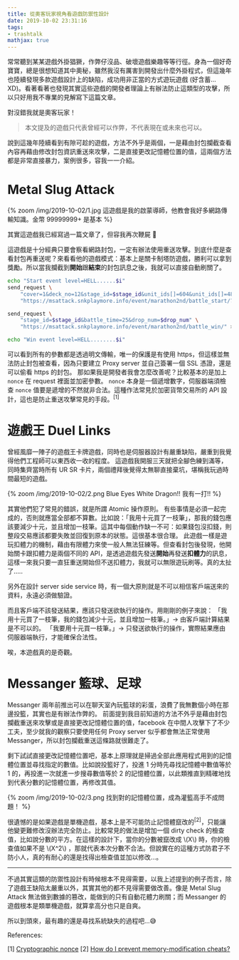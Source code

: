 ```yaml
---
title: 從奧客玩家視角看遊戲防禦性設計
date: 2019-10-02 23:31:16
tags:
- trashtalk
mathjax: true
---
```



常常聽到某某遊戲外掛猖獗，作弊仔沒品、破壞遊戲樂趣等等行徑。身為一個好奇寶寶，總是很想知道其中奧秘，雖然我沒有厲害到開發出什麼外掛程式，但這幾年也陸續發現多款遊戲設計上的缺陷，成功用非正當的方式遊玩遊戲 (好含蓄…XD)。看著看著也發現其實這些遊戲的開發者理論上有辦法防止這類型的攻擊，所以只好用我不專業的見解寫下這篇文章。

對沒錯我就是奧客玩家！

> 本文提及的遊戲只代表曾經可以作弊，不代表現在或未來也可以。
 

<!-- more -->

說到這幾年陸續看到有隙可趁的遊戲，方法不外乎是兩個，一是藉由封包攔截查看內容再藉由修改封包資訊重送來攻擊，二是直接更改記憶體位置的值，這兩個方法都是非常直接暴力，案例很多，容我一一介紹。

# Metal Slug Attack

{% zoom /img/2019-10-02/1.jpg 這遊戲是我的啟蒙導師，他教會我好多網路傳輸知識。金幣 99999999+ 是基本 %}


其實這遊戲我已經寫過一篇文章了，但容我再次鞭屍 🤣

這遊戲是十分經典只要會察看網路封包，一定有辦法使用重送攻擊。到底什麼是查看封包再重送呢？來看看他的遊戲模式：基本上是關卡制塔防遊戲，勝利可以拿到獎勵。所以當我攔截到**開始**跟**結束**的封包訊息之後，我就可以直接自動刷關了。

```sh
echo "Start event level=HELL......$i"
send_request \
    "cover=1&deck_no=12&stage_id=$stage_id&unit_ids[]=604&unit_ids[]=485&unit_level[]=50&unit_level[]=50" \
    "https://msattack.snkplaymore.info/event/marathon2nd/battle_start/?kpi1=$stage_id"  > /dev/null

send_request \
    "stage_id=$stage_id&battle_time=25&drop_num=$drop_num" \
    "https://msattack.snkplaymore.info/event/marathon2nd/battle_win/" > /dev/null

echo "Win event level=HELL........$i"
```

可以看到所有的參數都是透過明文傳輸，唯一的保護是有使用 https，但這樣並無法防止封包被查看，因為只要建立 Proxy server 並自己簽署一個 SSL 憑證，還是可以偷看 https 的封包。
那如果我是開發者我會怎麼改善呢？比較基本的是加上 `nonce` 在 request 裡面並加密參數。
`nonce` 本身是一個遞增數字，伺服器端須檢查 `nonce` 值要是遞增的不然就非合法。這種作法常見於加密貨幣交易所的 API 設計，這也是防止重送攻擊常見的手段。<sup>[1]</sup>


# 遊戲王 Duel Links

曾經風靡一陣子的遊戲王卡牌遊戲，同時也是伺服器設計有嚴重缺陷，嚴重到我覺得他們工程師可以東西收一收的程度。
這遊戲我開服三天就把全腳色練到滿等，同時集齊當時所有 UR SR 卡片，兩個禮拜後覺得太無聊直接棄坑，堪稱我玩過時間最短的遊戲。

{% zoom /img/2019-10-02/2.png Blue Eyes White Dragon!! 我有一打!! %}


其實他們犯了常見的錯誤，就是所謂 Atomic 操作原則。
有些事情是必須一起完成的，否則就應當全部都不算數。比如說：「我用十元買了一枝筆」，那我的錢包應該要減少十元，並且增加一枝筆。這其中每個動作缺一不可：如果錢包沒扣錢，則整段交易應該都要失敗並回復到原本的狀態。這很基本很合理。
此遊戲一樣是遊玩扣體力的機制，藉由有限體力來使一般人無法狂練等。但查看封包後發現，他開始關卡跟扣體力是兩個不同的 API，是透過遊戲先發送**開始**再發送**扣體力**的訊息，這樣一來我只要一直狂重送開始但不送扣體力，我就可以無限遊玩刷等。真的太扯了…..

另外在設計 server side service 時，有一個大原則就是不可以相信客戶端送來的資料，永遠必須做驗證。

而且客戶端不該發送結果，應該只發送欲執行的操作。用剛剛的例子來說：
「我用十元買了一枝筆，我的錢包減少十元，並且增加一枝筆。」→ 由客戶端計算結果是不可以的。
「我要用十元買一枝筆。」→ 只發送欲執行的操作，實際結果應由伺服器端執行，才能確保合法性。

唉，本遊戲真的是奇觀。


# Messanger 籃球、足球

Messanger 兩年前推出可以在聊天室內玩籃球的彩蛋，浪費了我無數個小時在那邊投籃，其實也是有辦法作弊的。
前面提到我目前知道的方法不外乎是藉由封包攔截重送來攻擊或是直接更改記憶體位置的值，facebook 在中間人攻擊下了不少工夫，至少就我的觀察只要使用任何 Proxy server 似乎都會無法正常使用 Messanger，所以封包攔截重送這條路就很難走了。

剩下試試直接更改記憶體位置吧，基本上原理就是掃過全部此應用程式用到的記憶體位置並尋找指定的數值。比如說投籃好了，投進 1 分時先尋找記憶體中數值等於 1 的，再投進一次就進一步搜尋數值等於 2 的記憶體位置，以此類推直到精確地找到代表分數的記憶體位置，再修改其值。


{% zoom /img/2019-10-02/3.png 找到對的記憶體位置，成為灌籃高手不成問題！ %}


很遺憾的是如果遊戲是單機遊戲，基本上是不可能防止記憶體竄改的<sup>[2]</sup>，只能讓他變更難修改沒辦法完全防止。比較常見的做法是增加一個 dirty check 的檢查值，比如說分數的平方。在這樣的設計下，當你的分數被竄改成 \\(X\\) 時，你的檢查值如果不是 \\(X^2\\) ，那就代表本次分數不合法。但說實在的這種方式防君子不防小人，真的有耐心的還是找得出檢查值並加以修改…。


----------

不過其實這類的防禦性設計有時候根本不見得需要，以我上述提到的例子而言，除了遊戲王缺陷太嚴重以外，其實其他的都不見得需要做改善。像是 Metal Slug Attack 無法做到數據的篡改，能做到的只有自動花體力刷關；而 Messanger 的遊戲根本是類單機遊戲，就算拿高分也只是自爽。

所以到頭來，最有趣的還是尋找系統缺失的過程吧…😅



References:

[1] [Cryptographic nonce](https://en.wikipedia.org/wiki/Cryptographic_nonce)
[2] [How do I prevent memory-modification cheats?](https://gamedev.stackexchange.com/questions/48629/how-do-i-prevent-memory-modification-cheats)

